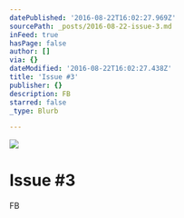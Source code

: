 ```yaml
---
datePublished: '2016-08-22T16:02:27.969Z'
sourcePath: _posts/2016-08-22-issue-3.md
inFeed: true
hasPage: false
author: []
via: {}
dateModified: '2016-08-22T16:02:27.438Z'
title: 'Issue #3'
publisher: {}
description: FB
starred: false
_type: Blurb

---
```

![](https://the-grid-user-content.s3-us-west-2.amazonaws.com/5a3b5a82-d30f-4034-8005-7a869fc96663.jpg)

# Issue \#3

FB